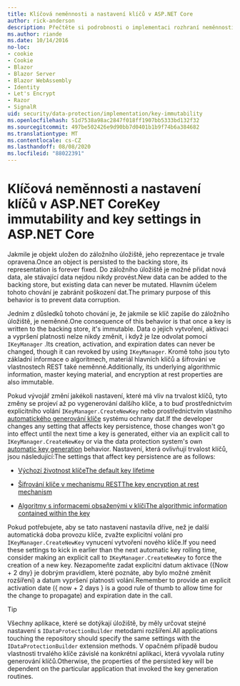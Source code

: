 ```yaml
---
title: Klíčová neměnnosti a nastavení klíčů v ASP.NET Core
author: rick-anderson
description: Přečtěte si podrobnosti o implementaci rozhraní neměnnosti API pro ochranu dat ASP.NET Core.
ms.author: riande
ms.date: 10/14/2016
no-loc:
- cookie
- Cookie
- Blazor
- Blazor Server
- Blazor WebAssembly
- Identity
- Let's Encrypt
- Razor
- SignalR
uid: security/data-protection/implementation/key-immutability
ms.openlocfilehash: 51d7538a98ac2847f018ff1907bb5333bd132f32
ms.sourcegitcommit: 497be502426e9d90bb7d0401b1b9f74b6a384682
ms.translationtype: MT
ms.contentlocale: cs-CZ
ms.lasthandoff: 08/08/2020
ms.locfileid: "88022391"
---
```

# <a name="key-immutability-and-key-settings-in-aspnet-core"></a><span data-ttu-id="07a04-103">Klíčová neměnnosti a nastavení klíčů v ASP.NET Core</span><span class="sxs-lookup"><span data-stu-id="07a04-103">Key immutability and key settings in ASP.NET Core</span></span>

<span data-ttu-id="07a04-104">Jakmile je objekt uložen do záložního úložiště, jeho reprezentace je trvale opravena.</span><span class="sxs-lookup"><span data-stu-id="07a04-104">Once an object is persisted to the backing store, its representation is forever fixed.</span></span> <span data-ttu-id="07a04-105">Do záložního úložiště je možné přidat nová data, ale stávající data nejdou nikdy provést.</span><span class="sxs-lookup"><span data-stu-id="07a04-105">New data can be added to the backing store, but existing data can never be mutated.</span></span> <span data-ttu-id="07a04-106">Hlavním účelem tohoto chování je zabránit poškození dat.</span><span class="sxs-lookup"><span data-stu-id="07a04-106">The primary purpose of this behavior is to prevent data corruption.</span></span>

<span data-ttu-id="07a04-107">Jedním z důsledků tohoto chování je, že jakmile se klíč zapíše do záložního úložiště, je neměnné.</span><span class="sxs-lookup"><span data-stu-id="07a04-107">One consequence of this behavior is that once a key is written to the backing store, it's immutable.</span></span> <span data-ttu-id="07a04-108">Data o jejich vytvoření, aktivaci a vypršení platnosti nelze nikdy změnit, i když je lze odvolat pomocí `IKeyManager` .</span><span class="sxs-lookup"><span data-stu-id="07a04-108">Its creation, activation, and expiration dates can never be changed, though it can revoked by using `IKeyManager`.</span></span> <span data-ttu-id="07a04-109">Kromě toho jsou tyto základní informace o algoritmech, materiál hlavních klíčů a šifrování ve vlastnostech REST také neměnné.</span><span class="sxs-lookup"><span data-stu-id="07a04-109">Additionally, its underlying algorithmic information, master keying material, and encryption at rest properties are also immutable.</span></span>

<span data-ttu-id="07a04-110">Pokud vývojář změní jakékoli nastavení, které má vliv na trvalost klíčů, tyto změny se projeví až po vygenerování dalšího klíče, a to buď prostřednictvím explicitního volání `IKeyManager.CreateNewKey` nebo prostřednictvím vlastního [automatického generování klíče](xref:security/data-protection/implementation/key-management#data-protection-implementation-key-management) systému ochrany dat.</span><span class="sxs-lookup"><span data-stu-id="07a04-110">If the developer changes any setting that affects key persistence, those changes won't go into effect until the next time a key is generated, either via an explicit call to `IKeyManager.CreateNewKey` or via the data protection system's own [automatic key generation](xref:security/data-protection/implementation/key-management#data-protection-implementation-key-management) behavior.</span></span> <span data-ttu-id="07a04-111">Nastavení, která ovlivňují trvalost klíčů, jsou následující:</span><span class="sxs-lookup"><span data-stu-id="07a04-111">The settings that affect key persistence are as follows:</span></span>

* [<span data-ttu-id="07a04-112">Výchozí životnost klíče</span><span class="sxs-lookup"><span data-stu-id="07a04-112">The default key lifetime</span></span>](xref:security/data-protection/implementation/key-management#data-protection-implementation-key-management)

* [<span data-ttu-id="07a04-113">Šifrování klíče v mechanismu REST</span><span class="sxs-lookup"><span data-stu-id="07a04-113">The key encryption at rest mechanism</span></span>](xref:security/data-protection/implementation/key-encryption-at-rest)

* [<span data-ttu-id="07a04-114">Algoritmy s informacemi obsaženými v klíči</span><span class="sxs-lookup"><span data-stu-id="07a04-114">The algorithmic information contained within the key</span></span>](xref:security/data-protection/configuration/overview#changing-algorithms-with-usecryptographicalgorithms)

<span data-ttu-id="07a04-115">Pokud potřebujete, aby se tato nastavení nastavila dříve, než je další automatická doba provozu klíče, zvažte explicitní volání pro `IKeyManager.CreateNewKey` vynucení vytvoření nového klíče.</span><span class="sxs-lookup"><span data-stu-id="07a04-115">If you need these settings to kick in earlier than the next automatic key rolling time, consider making an explicit call to `IKeyManager.CreateNewKey` to force the creation of a new key.</span></span> <span data-ttu-id="07a04-116">Nezapomeňte zadat explicitní datum aktivace ({Now + 2 dny} je dobrým pravidlem, které poznáte, aby bylo možné změnit rozšíření) a datum vypršení platnosti volání.</span><span class="sxs-lookup"><span data-stu-id="07a04-116">Remember to provide an explicit activation date ({ now + 2 days } is a good rule of thumb to allow time for the change to propagate) and expiration date in the call.</span></span>

>[!TIP]
> <span data-ttu-id="07a04-117">Všechny aplikace, které se dotýkají úložiště, by měly určovat stejné nastavení s `IDataProtectionBuilder` metodami rozšíření.</span><span class="sxs-lookup"><span data-stu-id="07a04-117">All applications touching the repository should specify the same settings with the `IDataProtectionBuilder` extension methods.</span></span> <span data-ttu-id="07a04-118">V opačném případě budou vlastnosti trvalého klíče závislé na konkrétní aplikaci, která vyvolala rutiny generování klíčů.</span><span class="sxs-lookup"><span data-stu-id="07a04-118">Otherwise, the properties of the persisted key will be dependent on the particular application that invoked the key generation routines.</span></span>
